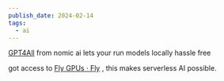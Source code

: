 ```yaml
---
publish_date: 2024-02-14
tags:
  - ai
---
```

[GPT4All](https://gpt4all.io/index.html) from nomic ai lets your run models locally hassle free

got access to [Fly GPUs · Fly](https://fly.io/gpu) , this makes serverless AI possible.

